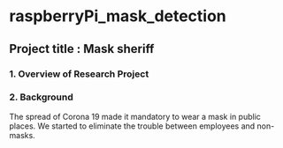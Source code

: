 # raspberryPi_mask_detection
## Project title : Mask sheriff
### 1. Overview of Research Project

### 2. Background
The spread of Corona 19 made it mandatory to wear a mask in public places.
We started to eliminate the trouble between employees and non-masks.
